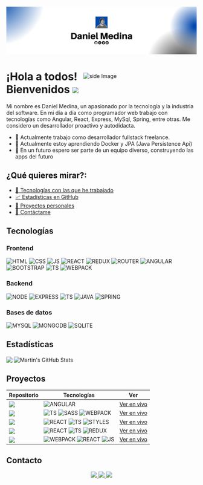 ![banner](https://raw.githubusercontent.com/dmedinao11/dmedinao11/main/assets/banner.jpg)

<img src="https://webexitosa.com/wp-content/uploads/2020/11/programcacion-web.gif" alt="side Image" align="right" width="300" height="auto" style="margin-top: 2rem" />

# **¡Hola a todos! Bienvenidos** <img src="https://raw.githubusercontent.com/MartinHeinz/MartinHeinz/master/wave.gif" width="30px">

Mi nombre es Daniel Medina, un apasionado por la tecnología y la industria del software.
En mi día a día como programador web trabajo con tecnologías como Angular, React, Express,
MySql, Spring, entre otras. Me considero un desarrollador proactivo y autodidacta.

- 🔭 Actualmente trabajo como desarrollador fullstack freelance.
- 🌱 Actualmente estoy aprendiendo Docker y JPA (Java Persistence Api)
- 👯 En un futuro espero ser parte de un equipo diverso, construyendo las apps del futuro

## **¿Qué quieres mirar?**:

- [🔧 Tecnologías con las que he trabajado](#tecnologías)
- [📈 Estadísticas en GitHub](#estadísticas)
- [🚀 Proyectos personales](#proyectos)
- [📲 Contáctame](#Contacto)

## **Tecnologías**

### Frontend

![HTML](https://img.shields.io/badge/HTML5-E34F26?style=for-the-badge&logo=html5&logoColor=white)
![CSS](https://img.shields.io/badge/CSS3-1572B6?style=for-the-badge&logo=css3&logoColor=white)
![JS](https://img.shields.io/badge/JavaScript-F7DF1E?style=for-the-badge&logo=javascript&logoColor=black)
![REACT](https://img.shields.io/badge/React-20232A?style=for-the-badge&logo=react&logoColor=61DAFB)
![REDUX](https://img.shields.io/badge/Redux-593D88?style=for-the-badge&logo=redux&logoColor=white)
![ROUTER](https://img.shields.io/badge/React_Router-CA4245?style=for-the-badge&logo=react-router&logoColor=white)
![ANGULAR](https://img.shields.io/badge/Angular-DD0031?style=for-the-badge&logo=angular&logoColor=white)
![BOOTSTRAP](https://img.shields.io/badge/Bootstrap-563D7C?style=for-the-badge&logo=bootstrap&logoColor=white)
![TS](https://img.shields.io/badge/TypeScript-007ACC?style=for-the-badge&logo=typescript&logoColor=white)
![WEBPACK](https://img.shields.io/badge/-WEBPACK-blue?style=for-the-badge)

### Backend

![NODE](https://img.shields.io/badge/Node.js-43853D?style=for-the-badge&logo=node.js&logoColor=white)
![EXPRESS](https://img.shields.io/badge/Express.js-404D59?style=for-the-badge)
![TS](https://img.shields.io/badge/TypeScript-007ACC?style=for-the-badge&logo=typescript&logoColor=white)
![JAVA](https://img.shields.io/badge/Java-ED8B00?style=for-the-badge&logo=java&logoColor=white)
![SPRING](https://img.shields.io/badge/Spring-6DB33F?style=for-the-badge&logo=spring&logoColor=white)

### Bases de datos

![MYSQL](https://img.shields.io/badge/MySQL-00000F?style=for-the-badge&logo=mysql&logoColor=white)
![MONGODB](https://img.shields.io/badge/MongoDB-4EA94B?style=for-the-badge&logo=mongodb&logoColor=white)
![SQLITE](https://img.shields.io/badge/SQLite-07405E?style=for-the-badge&logo=sqlite&logoColor=white)

## **Estadísticas**

<img align="center" src="https://github-readme-stats.vercel.app/api/top-langs/?username=dmedinao11&hide=html,jupyter%20notebook,css,coffeescript&title_color=ffffff&text_color=c9cacc&icon_color=2bbc8a&bg_color=1d1f21&langs_count=3" />

<img align="center" src="https://github-readme-stats.vercel.app/api?username=dmedinao11&show_icons=true&line_height=27&count_private=true&title_color=ffffff&text_color=c9cacc&icon_color=2bbc8a&bg_color=1d1f21" alt="Martin's GitHub Stats" />

## **Proyectos**

|Repositorio|Tecnologías|Ver| 
|-----------|-----------|---|    
|<a href="https://github.com/dmedinao11/countries-angular"> <img align="center" src="https://github-readme-stats.vercel.app/api/pin/?username=dmedinao11&repo=countries-angular&title_color=ffffff&text_color=c9cacc&icon_color=2bbc8a&bg_color=1d1f21" width="200"/></a> | ![ANGULAR](https://img.shields.io/badge/Angular-DD0031?style=for-the-badge&logo=angular&logoColor=white) | [Ver en vivo](#https://dmedinao11.github.io/countries-angular/countries-angular#/countries) |
|<a href="https://github.com/dmedinao11/countries-vanilla"> <img align="center" src="https://github-readme-stats.vercel.app/api/pin/?username=dmedinao11&repo=countries-vanilla&title_color=ffffff&text_color=c9cacc&icon_color=2bbc8a&bg_color=1d1f21" width="200"/></a> | ![TS](https://img.shields.io/badge/TypeScript-007ACC?style=for-the-badge&logo=typescript&logoColor=white) ![SASS](https://img.shields.io/badge/Sass-CC6699?style=for-the-badge&logo=sass&logoColor=white) ![WEBPACK](https://img.shields.io/badge/-WEBPACK-blue?style=for-the-badge) | [Ver en vivo](#https://dmedinao11.github.io/countries-vanilla/#/home) |
|<a href="https://github.com/dmedinao11/url-shortening"> <img align="center" src="https://github-readme-stats.vercel.app/api/pin/?username=dmedinao11&repo=url-shortening&title_color=ffffff&text_color=c9cacc&icon_color=2bbc8a&bg_color=1d1f21" width="200"/></a> | ![REACT](https://img.shields.io/badge/React-20232A?style=for-the-badge&logo=react&logoColor=61DAFB) ![TS](https://img.shields.io/badge/TypeScript-007ACC?style=for-the-badge&logo=typescript&logoColor=white) ![STYLES](https://img.shields.io/badge/-STYLED%20COMPONENTS-pink?style=for-the-badge) | [Ver en vivo](https://dmedinao11.github.io/url-shortening/)|
|<a href="https://github.com/dmedinao11/static-job-listing-react"> <img align="center" src="https://github-readme-stats.vercel.app/api/pin/?username=dmedinao11&repo=static-job-listing-react&title_color=ffffff&text_color=c9cacc&icon_color=2bbc8a&bg_color=1d1f21" width="200"/></a>   | ![REACT](https://img.shields.io/badge/React-20232A?style=for-the-badge&logo=react&logoColor=61DAFB) ![TS](https://img.shields.io/badge/TypeScript-007ACC?style=for-the-badge&logo=typescript&logoColor=white) ![REDUX](https://img.shields.io/badge/Redux-593D88?style=for-the-badge&logo=redux&logoColor=white) | [Ver en vivo](https://dmedinao11.github.io/static-job-listing-react/) |
|<a href="https://github.com/dmedinao11/rock-paper-scissors-react"> <img align="center" src="https://github-readme-stats.vercel.app/api/pin/?username=dmedinao11&repo=rock-paper-scissors-react&title_color=ffffff&text_color=c9cacc&icon_color=2bbc8a&bg_color=1d1f21" width="200"/></a> | ![WEBPACK](https://img.shields.io/badge/-WEBPACK-blue?style=for-the-badge) ![REACT](https://img.shields.io/badge/React-20232A?style=for-the-badge&logo=react&logoColor=61DAFB) ![JS](https://img.shields.io/badge/JavaScript-F7DF1E?style=for-the-badge&logo=javascript&logoColor=black) | [Ver en vivo](https://dmedinao11.github.io/rock-paper-scissors-react/) |

## **Contacto**

<p align="center">
<a href="https://twitter.com/dmedinao11" target="_blank">
    <img src="https://img.shields.io/badge/Twitter-1DA1F2?style=for-the-badge&logo=twitter&logoColor=white"/>
</a>
<a href="mailto:dmedinao11@outlook.com?Subject=Interesado%20en%20contactarte" target="_blank">
    <img src="https://img.shields.io/badge/Microsoft_Outlook-0078D4?style=for-the-badge&logo=microsoft-outlook&logoColor=white"/>
</a>
<a href="www.linkedin.com/in/daniel-medina-114104224" target="_blank">
    <img src="https://img.shields.io/badge/LinkedIn-0077B5?style=for-the-badge&logo=linkedin&logoColor=white"/>
</a>
</p>
